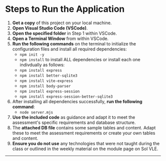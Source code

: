# Steps to Run the Application

1. **Get a copy** of this project on your local machine.
2. **Open Visual Studio Code (VSCode)**.
3. **Open the specified folder** in Step 1 within VSCode.
4. **Open a Terminal Window** from within VSCode.
5. **Run the following commands** on the terminal to initialize the configuration files and install all required dependencies:
   - `npm init -y`
   - `npm install` to install ALL dependencies or install each one indivdually as follows:
   - `npm install express`
   - `npm install better-sqlite3`
   - `npm install vite-express`
   - `npm install body-parser`
   - `npm install express-session`
   - `npm install express-session-better-sqlite3`
6. After installing all dependencies successfully, **run the following command**:
   - `node server.mjs`
7. **Use the included code** as guidance and adapt it to meet the assessment's specific requirements and database structure.
8. The **attached DB file** contains some sample tables and content. Adapt these to meet the assessment requirements or create your own tables and content.
9. **Ensure you do not use** any technologies that were not taught during the class or outlined in the weekly material on the module page on Sol VLE.

---